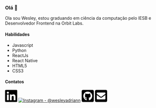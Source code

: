 ### Olá 👋

Ola sou Wesley, estou graduando em ciência da computação pelo IESB e Desenvolvedor Frontend na Orbit Labs.    
#### Habilidades

- Javascript
- Python
- ReactJs
- React Native
- HTML5
- CSS3

#### Contatos
[<img src="https://github.com/WesleyAdriann/wesleyadriann/blob/master/assets/linkedin-brands.svg" width="40px" alt="Linkedin - /in/wesleyadriann" />](https://www.linkedin.com/in/wesleyadriann/)
[<img src=".https://github.com/WesleyAdriann/wesleyadriann/blob/master/assets/instagram-square-brands.svg" width="40px" alt="Instagram - @wesleyadriann" />](https://www.instagram.com/wesleyadriann/)
[<img src="https://github.com/WesleyAdriann/wesleyadriann/blob/master/assets/github-square-brands.svg" width="40px" alt="Github - /wesleyadriann" />](https://github.com/wesleyadriann)
[<img src="https://github.com/WesleyAdriann/wesleyadriann/blob/master/assets/envelope-square-solid.svg" width="40px" alt="Email - wesleyadriann@gmail.com" />](mailto:wesleyadriann@gmail.com)